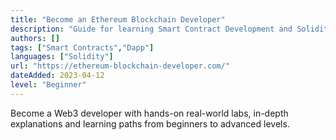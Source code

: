 ```yaml
---
title: "Become an Ethereum Blockchain Developer"
description: "Guide for learning Smart Contract Development and Solidity."
authors: []
tags: ["Smart Contracts","Dapp"]
languages: ["Solidity"]
url: "https://ethereum-blockchain-developer.com/"
dateAdded: 2023-04-12
level: "Beginner"
---
```


Become a Web3 developer with hands-on real-world labs, in-depth explanations and learning paths from beginners to advanced levels.
